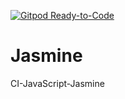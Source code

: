 [![Gitpod Ready-to-Code](https://img.shields.io/badge/Gitpod-Ready--to--Code-blue?logo=gitpod)](https://gitpod.io/#https://github.com/MichaelaRa/Jasmine) 

# Jasmine
CI-JavaScript-Jasmine
